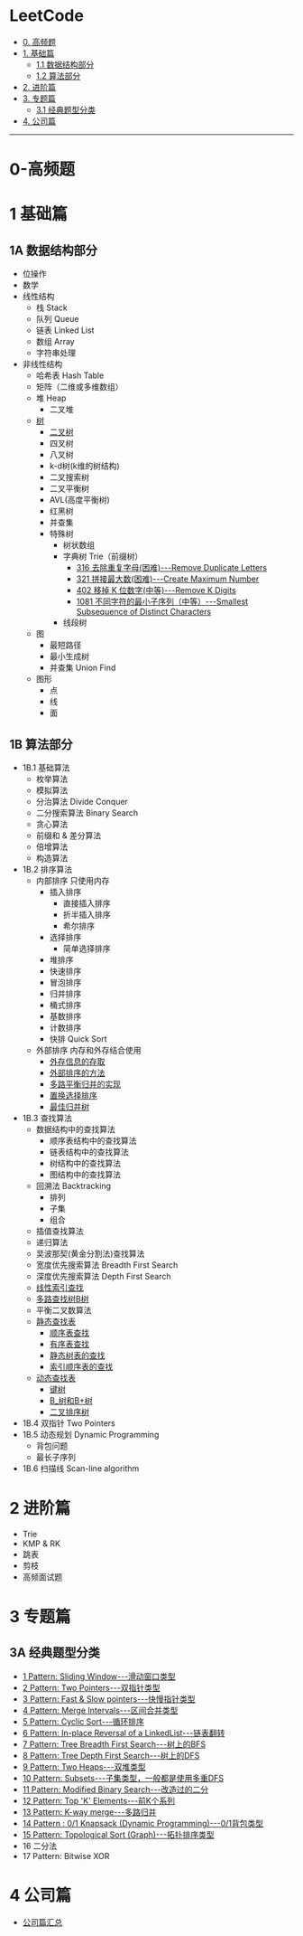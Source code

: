 
# LeetCode 
* [0. 高频题](#0-高频题)
* [1. 基础篇](#1-基础篇)
  * [1.1 数据结构部分 ](#1A-数据结构部分)
  * [1.2 算法部分](#1B-算法部分)
* [2. 进阶篇](#2-进阶篇)
* [3. 专题篇](#3-专题篇)
  * [3.1 经典题型分类](#3A-经典题型分类)
* [4. 公司篇](#4-公司篇)

---

# 0-高频题

# 1 基础篇
## 1A 数据结构部分
   * 位操作
   * 数学
   * 线性结构
     * 栈 Stack
     * 队列 Queue
     * 链表 Linked List 
     * 数组 Array
     * 字符串处理
   * 非线性结构 
     * 哈希表 Hash Table
     * 矩阵（二维或多维数组） 
     * 堆 Heap
       * 二叉堆
     * [树](https://github.com/stevenli91748/Data-Structure-and-Algorithmic/blob/master/LeetCode%E7%AE%97%E6%B3%95%E9%9D%A2%E8%AF%95/%E6%95%B0%E6%8D%AE%E7%BB%93%E6%9E%84%E9%83%A8%E5%88%86/LeetCode---%E6%A0%91%20tree.md)
       * [二叉树](https://github.com/stevenli91748/Data-Structure-and-Algorithmic/blob/master/LeetCode%E7%AE%97%E6%B3%95%E9%9D%A2%E8%AF%95/%E6%95%B0%E6%8D%AE%E7%BB%93%E6%9E%84%E9%83%A8%E5%88%86/%E4%BA%8C%E5%8F%89%E6%A0%91.md)
       * 四叉树
       * 八叉树
       * k-d树(k维的树结构)
       * 二叉搜索树
       * 二叉平衡树
       * AVL(高度平衡树)
       * 红黑树
       * 并查集
       * 特殊树
         * 树状数组
         * 字典树 Trie（前缀树）
           * [316 去除重复字母(困难)---Remove Duplicate Letters](https://github.com/stevenli91748/Data-Structure-and-Algorithmic/blob/master/LeetCode%E7%AE%97%E6%B3%95%E9%9D%A2%E8%AF%95/316%20%E5%8E%BB%E9%99%A4%E9%87%8D%E5%A4%8D%E5%AD%97%E6%AF%8D(%E5%AD%97%E5%85%B8%E6%A0%91%20%E5%9B%B0%E9%9A%BE)---Remove%20Duplicate%20Letters.md)
           * [321 拼接最大数(困难)---Create Maximum Number](https://github.com/stevenli91748/Data-Structure-and-Algorithmic/blob/master/LeetCode%E7%AE%97%E6%B3%95%E9%9D%A2%E8%AF%95/321%20%E6%8B%BC%E6%8E%A5%E6%9C%80%E5%A4%A7%E6%95%B0(%E5%AD%97%E5%85%B8%E6%A0%91%20%E5%9B%B0%E9%9A%BE)---Create%20Maximum%20Number.md)
           * [402 移掉 K 位数字(中等)---Remove K Digits](https://github.com/stevenli91748/Data-Structure-and-Algorithmic/blob/master/LeetCode%E7%AE%97%E6%B3%95%E9%9D%A2%E8%AF%95/402%20%E7%A7%BB%E6%8E%89%20K%20%E4%BD%8D%E6%95%B0%E5%AD%97(%E5%AD%97%E5%85%B8%E6%A0%91%20%E4%B8%AD%E7%AD%89)---Remove%20K%20Digits.md)
           * [1081 不同字符的最小子序列（中等）---Smallest Subsequence of Distinct Characters ](https://github.com/stevenli91748/Data-Structure-and-Algorithmic/blob/master/LeetCode%E7%AE%97%E6%B3%95%E9%9D%A2%E8%AF%95/1081%20%E4%B8%8D%E5%90%8C%E5%AD%97%E7%AC%A6%E7%9A%84%E6%9C%80%E5%B0%8F%E5%AD%90%E5%BA%8F%E5%88%97%EF%BC%88%E5%AD%97%E5%85%B8%E6%A0%91%20%E4%B8%AD%E7%AD%89%EF%BC%89---Smallest%20Subsequence%20of%20Distinct%20Characters%20.md)
         * 线段树
     * 图
       * 最短路径
       * 最小生成树 
       * 并查集 Union Find
     * 图形
       * 点
       * 线
       * 面

## 1B 算法部分
   * 1B.1 基础算法
     * 枚举算法
     * 模拟算法
     * 分治算法 Divide Conquer 
     * 二分搜索算法 Binary Search 
     * 贪心算法 
     * 前缀和 & 差分算法
     * 倍增算法
     * 构造算法
   * 1B.2 排序算法
     * 内部排序 只使用内存 
       * 插入排序
         * 直接插入排序
         * 折半插入排序
         * 希尔排序
       * 选择排序
         * 简单选择排序
       * 堆排序
       * 快速排序
       * 冒泡排序
       * 归并排序
       * 桶式排序
       * 基数排序
       * 计数排序 
       * 快排 Quick Sort
     * 外部排序 内存和外存结合使用
       * [外存信息的存取](#外存信息的存取)
       * [外部排序的方法](#外部排序的方法)
       * [多路平衡归并的实现](#多路平衡归并的实现)
       * [置换选择排序](#置换选择排序)
       * [最佳归并树](#最佳归并树)
   * 1B.3 查找算法
     * 数据结构中的查找算法
       * 顺序表结构中的查找算法	
       * 链表结构中的查找算法	
       * 树结构中的查找算法	
       * 图结构中的查找算法 
     * 回溯法 Backtracking
       * 排列
       * 子集
       * 组合 
     * 插值查找算法
     * 递归算法 
     * 奜波那契(黄金分割法)查找算法
     * 宽度优先搜索算法 Breadth First Search 
     * 深度优先搜索算法 Depth First Search
     * [线性索引查找](#线性索引查找)
     * [多路查找树B树](#多路查找树B树)
     * 平衡二叉数算法
     * [静态查找表](#静态查找表)
       *  [顺序表查找](#顺序表查找)
       *  [有序表查找](#有序表查找)
       *  [静态树表的查找](#静态树表的查找)
       *  [索引顺序表的查找](#索引顺序表的查找)
     * [动态查找表](#动态查找表)
       *  [键树](#键树)     
       *  [B_树和B+树](#B_树和B+树)
       *  [二叉排序树](#二叉排序树)
   * 1B.4 双指针 Two Pointers 
   * 1B.5 动态规划 Dynamic Programming
     * 背包问题
     * 最长子序列  
   * 1B.6 扫描线 Scan-line algorithm
   

# 2 进阶篇
  *  Trie
  *  KMP & RK
  *  跳表
  *  剪枝
  *  高频面试题

# 3 专题篇
## 3A 经典题型分类

* [1 Pattern: Sliding Window---滑动窗口类型](https://github.com/stevenli91748/Data-Structure-and-Algorithmic/blob/master/LeetCode%E7%AE%97%E6%B3%95%E9%9D%A2%E8%AF%95/%E7%BB%8F%E5%85%B8%E9%A2%98%E5%9E%8B%E5%88%86%E7%B1%BB/1.%20Pattern:%20Sliding%20window%EF%BC%8C%E6%BB%91%E5%8A%A8%E7%AA%97%E5%8F%A3%E7%B1%BB%E5%9E%8B/README.md)
* [2 Pattern: Two Pointers---双指针类型](https://github.com/stevenli91748/Data-Structure-and-Algorithmic/blob/master/LeetCode%E7%AE%97%E6%B3%95%E9%9D%A2%E8%AF%95/%E7%BB%8F%E5%85%B8%E9%A2%98%E5%9E%8B%E5%88%86%E7%B1%BB/2%20Pattern:%20Two%20Pointers/README.md)
* [3 Pattern: Fast & Slow pointers---快慢指针类型](https://github.com/stevenli91748/Data-Structure-and-Algorithmic/blob/master/LeetCode%E7%AE%97%E6%B3%95%E9%9D%A2%E8%AF%95/%E7%BB%8F%E5%85%B8%E9%A2%98%E5%9E%8B%E5%88%86%E7%B1%BB/3.%20Pattern:%20Fast%20%26%20Slow%20pointers%2C%20%E5%BF%AB%E6%85%A2%E6%8C%87%E9%92%88%E7%B1%BB%E5%9E%8B/README.md)
* [4 Pattern: Merge Intervals---区间合并类型](https://github.com/stevenli91748/Data-Structure-and-Algorithmic/blob/master/LeetCode%E7%AE%97%E6%B3%95%E9%9D%A2%E8%AF%95/%E7%BB%8F%E5%85%B8%E9%A2%98%E5%9E%8B%E5%88%86%E7%B1%BB/4.%20Pattern:%20Merge%20Intervals%EF%BC%8C%E5%8C%BA%E9%97%B4%E5%90%88%E5%B9%B6%E7%B1%BB%E5%9E%8B/README.md)
* [5 Pattern: Cyclic Sort---循环排序](https://github.com/stevenli91748/Data-Structure-and-Algorithmic/blob/master/LeetCode%E7%AE%97%E6%B3%95%E9%9D%A2%E8%AF%95/%E7%BB%8F%E5%85%B8%E9%A2%98%E5%9E%8B%E5%88%86%E7%B1%BB/5.%20Pattern:%20Cyclic%20Sort%EF%BC%8C%E5%BE%AA%E7%8E%AF%E6%8E%92%E5%BA%8F/README.md)
* [6 Pattern: In-place Reversal of a LinkedList---链表翻转](https://github.com/stevenli91748/Data-Structure-and-Algorithmic/blob/master/LeetCode%E7%AE%97%E6%B3%95%E9%9D%A2%E8%AF%95/%E7%BB%8F%E5%85%B8%E9%A2%98%E5%9E%8B%E5%88%86%E7%B1%BB/6.%20Pattern:%20In-place%20Reversal%20of%20a%20LinkedList%EF%BC%8C%E9%93%BE%E8%A1%A8%E7%BF%BB%E8%BD%AC/README.md)
* [7 Pattern: Tree Breadth First Search---树上的BFS](https://github.com/stevenli91748/Data-Structure-and-Algorithmic/blob/master/LeetCode%E7%AE%97%E6%B3%95%E9%9D%A2%E8%AF%95/%E7%BB%8F%E5%85%B8%E9%A2%98%E5%9E%8B%E5%88%86%E7%B1%BB/7.%20Pattern:%20Tree%20Breadth%20First%20Search%EF%BC%8C%E6%A0%91%E4%B8%8A%E7%9A%84BFS/README.md)
* [8 Pattern: Tree Depth First Search---树上的DFS](https://github.com/stevenli91748/Data-Structure-and-Algorithmic/blob/master/LeetCode%E7%AE%97%E6%B3%95%E9%9D%A2%E8%AF%95/%E7%BB%8F%E5%85%B8%E9%A2%98%E5%9E%8B%E5%88%86%E7%B1%BB/8.%20Pattern:%20Tree%20Depth%20First%20Search%EF%BC%8C%E6%A0%91%E4%B8%8A%E7%9A%84DFS/README.md)
* [9 Pattern: Two Heaps---双堆类型](https://github.com/stevenli91748/Data-Structure-and-Algorithmic/blob/master/LeetCode%E7%AE%97%E6%B3%95%E9%9D%A2%E8%AF%95/%E7%BB%8F%E5%85%B8%E9%A2%98%E5%9E%8B%E5%88%86%E7%B1%BB/9.%20Pattern:%20Two%20Heaps%EF%BC%8C%E5%8F%8C%E5%A0%86%E7%B1%BB%E5%9E%8B/README.md)
* [10 Pattern: Subsets---子集类型，一般都是使用多重DFS](https://github.com/stevenli91748/Data-Structure-and-Algorithmic/blob/master/LeetCode%E7%AE%97%E6%B3%95%E9%9D%A2%E8%AF%95/%E7%BB%8F%E5%85%B8%E9%A2%98%E5%9E%8B%E5%88%86%E7%B1%BB/10.%20Pattern:%20Subsets%EF%BC%8C%E5%AD%90%E9%9B%86%E7%B1%BB%E5%9E%8B%EF%BC%8C%E4%B8%80%E8%88%AC%E9%83%BD%E6%98%AF%E4%BD%BF%E7%94%A8%E5%A4%9A%E9%87%8DDFS/README.md)
* [11 Pattern: Modified Binary Search---改造过的二分](https://github.com/stevenli91748/Data-Structure-and-Algorithmic/blob/master/LeetCode%E7%AE%97%E6%B3%95%E9%9D%A2%E8%AF%95/%E7%BB%8F%E5%85%B8%E9%A2%98%E5%9E%8B%E5%88%86%E7%B1%BB/11.%20Pattern:%20Modified%20Binary%20Search%EF%BC%8C%E6%94%B9%E9%80%A0%E8%BF%87%E7%9A%84%E4%BA%8C%E5%88%86/README.md)
* [12 Pattern: Top 'K' Elements---前K个系列](https://github.com/stevenli91748/Data-Structure-and-Algorithmic/blob/master/LeetCode%E7%AE%97%E6%B3%95%E9%9D%A2%E8%AF%95/%E7%BB%8F%E5%85%B8%E9%A2%98%E5%9E%8B%E5%88%86%E7%B1%BB/12.%20Pattern:%20Top%20%E2%80%98K%E2%80%99%20Elements%EF%BC%8C%E5%89%8DK%E4%B8%AA%E7%B3%BB%E5%88%97/README.md)
* [13 Pattern: K-way merge---多路归并](https://github.com/stevenli91748/Data-Structure-and-Algorithmic/blob/master/LeetCode%E7%AE%97%E6%B3%95%E9%9D%A2%E8%AF%95/%E7%BB%8F%E5%85%B8%E9%A2%98%E5%9E%8B%E5%88%86%E7%B1%BB/13.%20Pattern:%20K-way%20merge%EF%BC%8C%E5%A4%9A%E8%B7%AF%E5%BD%92%E5%B9%B6/README.md)
* [14 Pattern : 0/1 Knapsack (Dynamic Programming)---0/1背包类型](https://github.com/stevenli91748/Data-Structure-and-Algorithmic/blob/master/LeetCode%E7%AE%97%E6%B3%95%E9%9D%A2%E8%AF%95/%E7%BB%8F%E5%85%B8%E9%A2%98%E5%9E%8B%E5%88%86%E7%B1%BB/14.%20Pattern:%200%20mod%201%20Knapsack%20(Dynamic%20Programming)/README.md)
* [15 Pattern: Topological Sort (Graph)---拓扑排序类型](https://github.com/stevenli91748/Data-Structure-and-Algorithmic/blob/master/LeetCode%E7%AE%97%E6%B3%95%E9%9D%A2%E8%AF%95/%E7%BB%8F%E5%85%B8%E9%A2%98%E5%9E%8B%E5%88%86%E7%B1%BB/15.%20Pattern:%20Topological%20Sort%20(Graph)%EF%BC%8C%E6%8B%93%E6%89%91%E6%8E%92%E5%BA%8F%E7%B1%BB%E5%9E%8B/README.md)
* 16 二分法
* 17 Pattern: Bitwise XOR

# 4 公司篇
  
  *  [公司篇汇总](https://leetcode.jp/problems.php)
  

